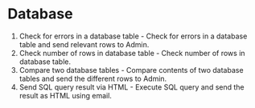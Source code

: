 # Database
1. Check for errors in a database table - Check for errors in a database table and send relevant rows to Admin.
2. Check number of rows in database table - Check number of rows in database table.
3. Compare two database tables - Compare contents of two database tables and send the different rows to Admin.
4. Send SQL query result via HTML - Execute SQL query and send the result as HTML using email.